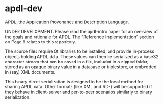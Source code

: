 # apdl-dev
APDL, the Application Provenance and Description Language.

UNDER DEVELOPMENT.  Please read the apdl-intro paper for an 
overview of the goals and rationale for APDL.  The "Reference Implementation" 
section on Page 8 relates to this repository.

The source files require Qt libraries to be installed, and provide 
in-process objects holding APDL data.  These values can then 
be serialized as a base32 character stream that can be saved in a file, 
included in a zipped folder, stored as an opaque binary value in 
a database or triplestore, or embedded in (say) XML documents.  

This binary direct serialization is designed to be the focal method for sharing 
APDL data.  Other formats (like XML and RDF) will be supported if they behave 
in client-server and per-to-peer scenarios similarly to binary serialization.


